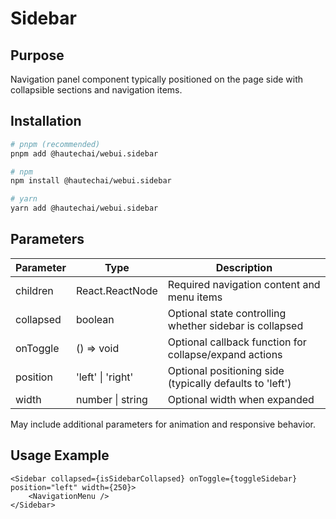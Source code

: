 # Sidebar

## Purpose

Navigation panel component typically positioned on the page side with collapsible sections and navigation items.

## Installation

```bash
# pnpm (recommended)
pnpm add @hautechai/webui.sidebar

# npm
npm install @hautechai/webui.sidebar

# yarn
yarn add @hautechai/webui.sidebar
```

## Parameters

| Parameter | Type              | Description                                              |
| --------- | ----------------- | -------------------------------------------------------- |
| children  | React.ReactNode   | Required navigation content and menu items               |
| collapsed | boolean           | Optional state controlling whether sidebar is collapsed  |
| onToggle  | () => void        | Optional callback function for collapse/expand actions   |
| position  | 'left' \| 'right' | Optional positioning side (typically defaults to 'left') |
| width     | number \| string  | Optional width when expanded                             |

May include additional parameters for animation and responsive behavior.

## Usage Example

```tsx
<Sidebar collapsed={isSidebarCollapsed} onToggle={toggleSidebar} position="left" width={250}>
    <NavigationMenu />
</Sidebar>
```
